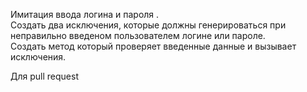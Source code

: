 Имитация ввода логина и пароля .  
Создать два исключения, которые должны генерироваться при неправильно введеном пользователем логине или пароле.  
Создать метод который проверяет введенные данные и вызывает исключения.

Для pull request
